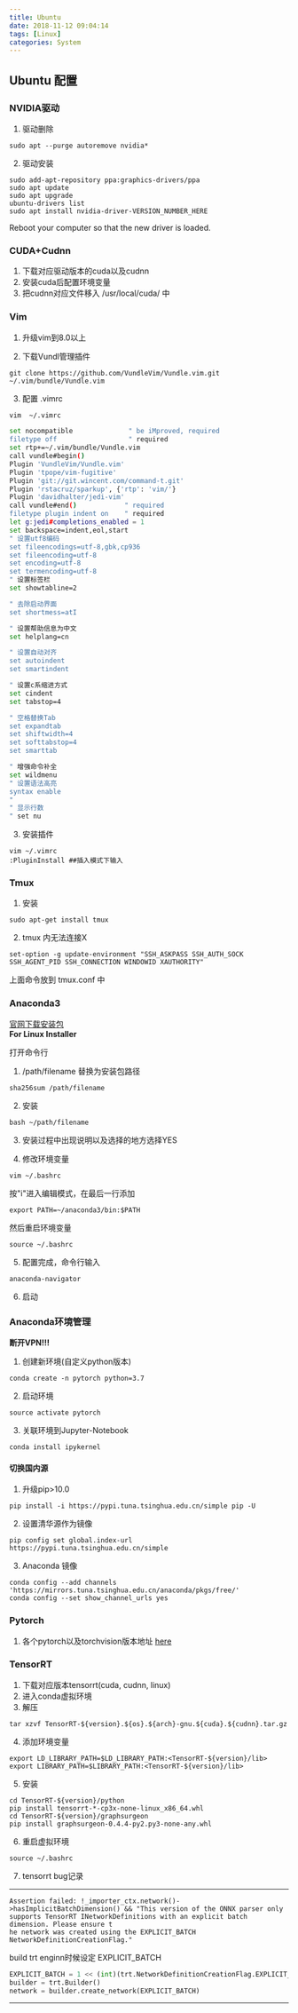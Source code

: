 ```yaml
---
title: Ubuntu
date: 2018-11-12 09:04:14
tags: [Linux]
categories: System
---
```


## Ubuntu 配置

### NVIDIA驱动
1. 驱动删除
```
sudo apt --purge autoremove nvidia*
```

2. 驱动安装
```
sudo add-apt-repository ppa:graphics-drivers/ppa
sudo apt update
sudo apt upgrade
ubuntu-drivers list
sudo apt install nvidia-driver-VERSION_NUMBER_HERE
```

Reboot your computer so that the new driver is loaded.


### CUDA+Cudnn
1. 下载对应驱动版本的cuda以及cudnn
2. 安装cuda后配置环境变量
3. 把cudnn对应文件移入 /usr/local/cuda/ 中


### Vim
1. 升级vim到8.0以上

2. 下载Vundl管理插件
```
git clone https://github.com/VundleVim/Vundle.vim.git ~/.vim/bundle/Vundle.vim
```

3. 配置 .vimrc
```bash
vim  ~/.vimrc

set nocompatible              " be iMproved, required
filetype off                  " required
set rtp+=~/.vim/bundle/Vundle.vim
call vundle#begin()
Plugin 'VundleVim/Vundle.vim'
Plugin 'tpope/vim-fugitive'
Plugin 'git://git.wincent.com/command-t.git'
Plugin 'rstacruz/sparkup', {'rtp': 'vim/'}
Plugin 'davidhalter/jedi-vim'
call vundle#end()            " required
filetype plugin indent on    " required
let g:jedi#completions_enabled = 1
set backspace=indent,eol,start
" 设置utf8编码
set fileencodings=utf-8,gbk,cp936
set fileencoding=utf-8
set encoding=utf-8
set termencoding=utf-8
" 设置标签栏
set showtabline=2

" 去除启动界面
set shortmess=atI

" 设置帮助信息为中文
set helplang=cn

" 设置自动对齐
set autoindent
set smartindent

" 设置c系缩进方式
set cindent
set tabstop=4

" 空格替换Tab
set expandtab
set shiftwidth=4
set softtabstop=4
set smarttab

" 增强命令补全
set wildmenu
" 设置语法高亮
syntax enable
"
" 显示行数
" set nu
```

3. 安装插件
```
vim ~/.vimrc
:PluginInstall ##插入模式下输入
```


### Tmux
1. 安装
```
sudo apt-get install tmux
```

2. tmux 内无法连接X
```
set-option -g update-environment "SSH_ASKPASS SSH_AUTH_SOCK SSH_AGENT_PID SSH_CONNECTION WINDOWID XAUTHORITY"
```
上面命令放到 tmux.conf 中


### Anaconda3
[官网下载安装包](https://www.anaconda.com/download/#linux)  
**For Linux Installer**<!-- more -->

打开命令行
1. /path/filename 替换为安装包路径
```
sha256sum /path/filename
```

2. 安装
```
bash ~/path/filename
```

3. 安装过程中出现说明以及选择的地方选择YES

4. 修改环境变量


```
vim ~/.bashrc
```
按"i"进入编辑模式，在最后一行添加
```
export PATH=~/anaconda3/bin:$PATH
```
然后重启环境变量
```
source ~/.bashrc
```

5. 配置完成，命令行输入
```
anaconda-navigator
```
6. 启动

### Anaconda环境管理
**断开VPN!!!**

1. 创建新环境(自定义python版本)
```
conda create -n pytorch python=3.7
```

2. 启动环境
```
source activate pytorch
```

3. 关联环境到Jupyter-Notebook 
```
conda install ipykernel
```

#### 切换国内源
1. 升级pip>10.0
```
pip install -i https://pypi.tuna.tsinghua.edu.cn/simple pip -U
```
2. 设置清华源作为镜像
```
pip config set global.index-url https://pypi.tuna.tsinghua.edu.cn/simple
```

3. Anaconda 镜像
```
conda config --add channels 'https://mirrors.tuna.tsinghua.edu.cn/anaconda/pkgs/free/'
conda config --set show_channel_urls yes
```

### Pytorch
1. 各个pytorch以及torchvision版本地址 [here](https://download.pytorch.org/whl/torch_stable.html)


### TensorRT
1. 下载对应版本tensorrt(cuda, cudnn, linux)
2. 进入conda虚拟环境
3. 解压
```
tar xzvf TensorRT-${version}.${os}.${arch}-gnu.${cuda}.${cudnn}.tar.gz
```
4. 添加环境变量
```
export LD_LIBRARY_PATH=$LD_LIBRARY_PATH:<TensorRT-${version}/lib>
export LIBRARY_PATH=$LIBRARY_PATH:<TensorRT-${version}/lib>
```
5. 安装
```
cd TensorRT-${version}/python
pip install tensorrt-*-cp3x-none-linux_x86_64.whl
cd TensorRT-${version}/graphsurgeon
pip install graphsurgeon-0.4.4-py2.py3-none-any.whl
```
6. 重启虚拟环境
```
source ~/.bashrc
```

7. tensorrt bug记录
---
```
Assertion failed: !_importer_ctx.network()->hasImplicitBatchDimension() && "This version of the ONNX parser only supports TensorRT INetworkDefinitions with an explicit batch dimension. Please ensure t
he network was created using the EXPLICIT_BATCH NetworkDefinitionCreationFlag."
```
build trt enginn时候设定 EXPLICIT_BATCH
```python
EXPLICIT_BATCH = 1 << (int)(trt.NetworkDefinitionCreationFlag.EXPLICIT_BATCH)
builder = trt.Builder()
network = builder.create_network(EXPLICIT_BATCH)
```
---
